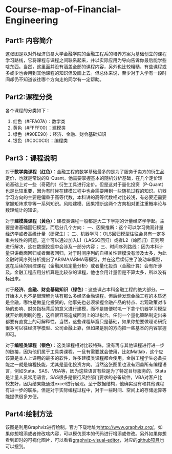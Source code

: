 # Course-map-of-Financial-Engineering
## Part1: 内容简介
这张图是以对外经济贸易大学金融学院的金融工程系的培养方案为基础创立的课程学习路线，它将课程与课程之间联系起来，并以实际应用为导向告诉你最后能学些啥东西。当然，这里面并没有涵盖全部的课程内容，另外也比较粗糙，有些课程或多或少也会用到其他课程的知识但没画上去。但总体来说，至少对于入学有一段时间却仍不知道该往哪个方向走的同学有一定帮助。

## Part2:课程分类
各个课程的分类如下：
1. 红色（#FFA07A）：数学类
2. 黄色（#FFFF00）：建模类
3. 绿色（#90EE90）：经济、金融、财会基础知识
4. 银色（#C0C0C0）：编程类

## Part3：课程说明
对于**数学类课程（红色）**：金融工程的数学基础最多的是为了服务于卖方的衍生品定价，也就是常说的Q-Quant，他需要掌握基本的随机分析基础，在几个定价理论基础上对一些（奇葩的）衍生工具进行定价。但是这对于量化投资（P-Quant）也是比较重要，因为有时候在建模过程中也会需要用到一些随机过程的知识。机器学习方向的主要是偏重于高等代数，本科讲的高等代数相对比较浅，有必要还需要掌握矩阵求导等一系列知识。风险建模、因果推断这两个方向相对更注重概率论与数理统计的知识。

对于**建模类课程（黄色）**：建模类课程一般都是大二下学期的计量经济学学起。主要是讲基础回归模型。而后分几个方向：
一、因果推断：这个可以学习微观计量经济学或者高级计量（研究生）；
二、机器学习：OLS回归模型往往会具有一定多重共线性的问题，这个可以通过加入L1（LASSO回归）或者L2（岭回归）正则项进行解决，这在数据挖掘中会涉及一部分内容；
三、时间序列路线：因为本科计量只讲截面回归或者面板回归，对于时间序列的自相关性建模没有涉及太多，为此金融时间序列分析提出了AR/MA/ARMA等模型，并在这后续衍生了波动率模型，这在后续的风控课程（金融风险定量分析）或者量化投资（金融计算）会有所涉及。金融工程应用分析算是比较杂的课程，他也会用计量但是不算太多，所以没有标出来。

对于**经济、金融、财会基础知识（绿色）**：这些课占本科金融工程的绝大部分。一开始本人也不是很理解为啥有那么多经济金融课程。但后续发现金融工程的本质还是金融。哪怕是做量化投资的，他事先也必须掌握金融产品的特点、宏观政策对市场的影响、财务指标背后的意义进行建模，而不是随便啪叽一下拿个机器学习模型就开始刷刷刷的整，这样很容易造成回测上的过拟合。任何一个量化策略制定出来都要有直觉上的可解释性。当然，这些课程毕竟只是基础，如果你想要做理论研究很多可以往经济学模型、公司金融上靠，但如果是别的方向把一些基本的内容掌握即可。

对于**编程类课程（银色）**：这类课程相对比较特殊，没有再与其他课程进行进一步的链接，因为他们属于工具类课程，一旦有需要就会使用，比如Matlab，这个应该算是本人上课用的最多的软件，许多建模类课程都会使用。金融工程学生必备技能之一就是编程技能，尤其是量化投资方向。当然这张图里也没有涵盖所有编程语言，例如Stata、SAS、VBA等，因为这些语言有些是为了特定目标服务的，Stata是计量人员常用语言，SAS很多是银行风控部门要求的必备软件，VBA对客户比较友好，因为结果能通过excel进行展现。至于数据结构，他确实没有和其他课程有进一步的联系，但是对于实际编程过程中，对于一些时间、空间上的存储运算等能提供很多方便。

## Part4:绘制方法
该图是利用Graphviz进行绘制。官方下载地址为<http://www.graphviz.org/>。如果你想增添或者修改啥内容，可以模仿原本的代码进行增添或修改。另外如果你想看到即时的可视化图片，可以看看[graphviz-visual-editor](http://magjac.com/graphviz-visual-editor/)，对应的[github项目](https://github.com/magjac/graphviz-visual-editor)也可以搜到。
